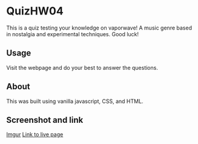 # QuizHW04
This is a quiz testing your knowledge on vaporwave! A music genre based in nostalgia and experimental techniques. Good luck!

## Usage
Visit the webpage and do your best to answer the questions.

## About
This was built using vanilla javascript, CSS, and HTML.

## Screenshot and link
[Imgur](https://i.imgur.com/fJmbVuC.jpg)
[Link to live page](https://con0fav.github.io/Quiz-bc04/)

